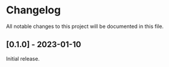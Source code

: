 # Changelog

All notable changes to this project will be documented in this file.

## [0.1.0] - 2023-01-10

Initial release.
